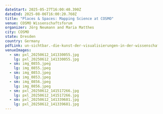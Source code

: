```yaml
---
dateStart: 2025-05-27T16:00:40.390Z
dateEnd: 2025-08-06T16:00:20.760Z
title: "Places & Spaces: Mapping Science at COSMO"
venue: COSMO Wissenschaftsforum
organizer: Jörg Neumann and Maria Matthes
city: COSMO
state: Dresden
country: Germany
pdfLink: un-sichtbar.-die-kunst-der-visualisierungen-in-der-wissenschaft.-–-cosmo-wissenschaftsforum.pdf
venueImages:
  - sm: pxl_20250612_141330055.jpg
    lg: pxl_20250612_141330055.jpg
  - sm: img_0855.jpeg
    lg: img_0855.jpeg
  - sm: img_0853.jpeg
    lg: img_0853.jpeg
  - sm: img_0856.jpeg
    lg: img_0856.jpeg
  - sm: pxl_20250612_141517266.jpg
    lg: pxl_20250612_141517266.jpg
  - sm: pxl_20250612_141339681.jpg
    lg: pxl_20250612_141339681.jpg
---
```

